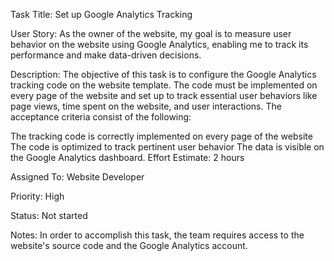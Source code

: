 Task Title: Set up Google Analytics Tracking

User Story: As the owner of the website, my goal is to measure user behavior on the website using Google Analytics, enabling me to track its performance and make data-driven decisions.

Description: The objective of this task is to configure the Google Analytics tracking code on the website template. The code must be implemented on every page of the website and set up to track essential user behaviors like page views, time spent on the website, and user interactions. The acceptance criteria consist of the following:

The tracking code is correctly implemented on every page of the website
The code is optimized to track pertinent user behavior
The data is visible on the Google Analytics dashboard.
Effort Estimate: 2 hours

Assigned To: Website Developer

Priority: High

Status: Not started

Notes: In order to accomplish this task, the team requires access to the website's source code and the Google Analytics account.





